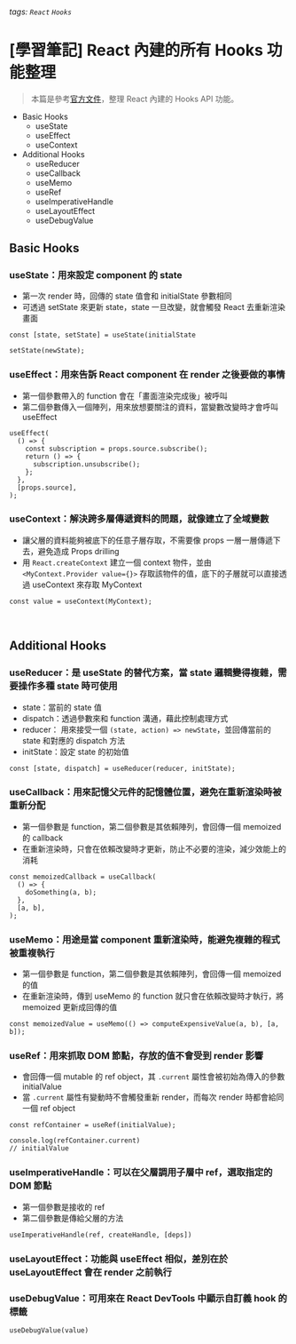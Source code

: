 ###### tags: `React` `Hooks`
# [學習筆記] React 內建的所有 Hooks 功能整理

> 本篇是參考[官方文件](https://zh-hant.reactjs.org/docs/hooks-reference.html)，整理 React 內建的 Hooks API 功能。

- Basic Hooks
  - useState
  - useEffect
  - useContext
- Additional Hooks
  - useReducer
  - useCallback
  - useMemo
  - useRef
  - useImperativeHandle
  - useLayoutEffect
  - useDebugValue

## Basic Hooks

### useState：用來設定 component 的 state

- 第一次 render 時，回傳的 state 值會和 initialState 參數相同
- 可透過 setState 來更新 state，state 一旦改變，就會觸發 React 去重新渲染畫面

```javascript=
const [state, setState] = useState(initialState

setState(newState);
```

### useEffect：用來告訴 React component 在 render 之後要做的事情

- 第一個參數帶入的 function 會在「畫面渲染完成後」被呼叫
- 第二個參數傳入一個陣列，用來放想要關注的資料，當變數改變時才會呼叫 useEffect

```javascript=
useEffect(
  () => {
    const subscription = props.source.subscribe();
    return () => {
      subscription.unsubscribe();
    };
  },
  [props.source],
);
```

### useContext：解決跨多層傳遞資料的問題，就像建立了全域變數

- 讓父層的資料能夠被底下的任意子層存取，不需要像 props 一層一層傳遞下去，避免造成 Props drilling
- 用 `React.createContext` 建立一個 context 物件，並由 `<MyContext.Provider value={}>` 存取該物件的值，底下的子層就可以直接透過 useContext 來存取 MyContext

```javascript=
const value = useContext(MyContext);
```

<br/>

## Additional Hooks

### useReducer：是 useState 的替代方案，當 state 邏輯變得複雜，需要操作多種 state 時可使用

- state：當前的 state 值
- dispatch：透過參數來和 function 溝通，藉此控制處理方式
- reducer： 用來接受一個 `(state, action) => newState`，並回傳當前的 state 和對應的 dispatch 方法
- initState：設定 state 的初始值

```javascript=
const [state, dispatch] = useReducer(reducer, initState);
```

### useCallback：用來記憶父元件的記憶體位置，避免在重新渲染時被重新分配

- 第一個參數是 function，第二個參數是其依賴陣列，會回傳一個 memoized 的 callback
- 在重新渲染時，只會在依賴改變時才更新，防止不必要的渲染，減少效能上的消耗

```javascript=
const memoizedCallback = useCallback(
  () => {
    doSomething(a, b);
  },
  [a, b],
);
```

### useMemo：用途是當 component 重新渲染時，能避免複雜的程式被重複執行

- 第一個參數是 function，第二個參數是其依賴陣列，會回傳一個 memoized 的值
- 在重新渲染時，傳到 useMemo 的 function 就只會在依賴改變時才執行，將 memoized 更新成回傳的值

```javascript=
const memoizedValue = useMemo(() => computeExpensiveValue(a, b), [a, b]);
```

### useRef：用來抓取 DOM 節點，存放的值不會受到 render 影響

- 會回傳一個 mutable 的 ref object，其 `.current` 屬性會被初始為傳入的參數 initialValue
- 當 `.current` 屬性有變動時不會觸發重新 render，而每次 render 時都會給同一個 ref object

```javascript=
const refContainer = useRef(initialValue);

console.log(refContainer.current)
// initialValue
```

### useImperativeHandle：可以在父層調用子層中 ref，選取指定的 DOM 節點

- 第一個參數是接收的 ref
- 第二個參數是傳給父層的方法

```javascript=
useImperativeHandle(ref, createHandle, [deps])
```

### useLayoutEffect：功能與 useEffect 相似，差別在於 useLayoutEffect 會在 render 之前執行

### useDebugValue：可用來在 React DevTools 中顯示自訂義 hook 的標籤

```javascript=
useDebugValue(value)
```
